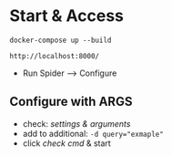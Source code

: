 # Start & Access

```shell
docker-compose up --build
```

```text
http://localhost:8000/
```

* Run Spider --> Configure

## Configure with ARGS 
* check: *settings & arguments*
* add to additional: `-d query="exmaple"`
* click *check cmd* & start